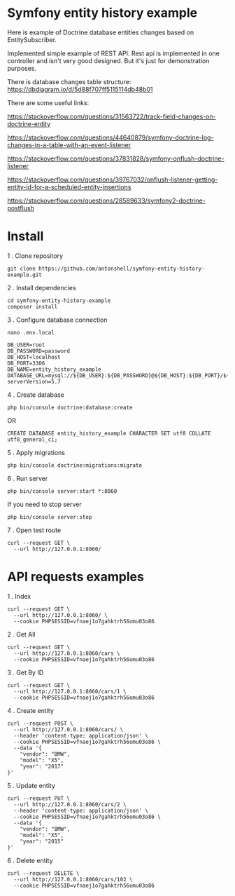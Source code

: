 # Symfony entity history example

Here is example of Doctrine database entities changes based on EntitySubscriber.

Implemented simple example of REST API. Rest api is implemented in one controller and isn't very good designed.
But it's just for demonstration purposes.

There is database changes table structure:
https://dbdiagram.io/d/5d88f707ff5115114db48b01

There are some useful links:

https://stackoverflow.com/questions/31563722/track-field-changes-on-doctrine-entity

https://stackoverflow.com/questions/44640879/symfony-doctrine-log-changes-in-a-table-with-an-event-listener

https://stackoverflow.com/questions/37831828/symfony-onflush-doctrine-listener

https://stackoverflow.com/questions/39767032/onflush-listener-getting-entity-id-for-a-scheduled-entity-insertions

https://stackoverflow.com/questions/28589633/symfony2-doctrine-postflush

# Install

1 . Clone repository

```
git clone https://github.com/antonshell/symfony-entity-history-example.git
```

2 . Install dependencies

```
cd symfony-entity-history-example
composer install
```

3 . Configure database connection

```
nano .env.local
```

```
DB_USER=root
DB_PASSWORD=password
DB_HOST=localhost
DB_PORT=3306
DB_NAME=entity_history_example
DATABASE_URL=mysql://${DB_USER}:${DB_PASSWORD}@${DB_HOST}:${DB_PORT}/${DB_NAME}?serverVersion=5.7
```

4 . Create database

```
php bin/console doctrine:database:create
```

OR

```
CREATE DATABASE entity_history_example CHARACTER SET utf8 COLLATE utf8_general_ci;
```

5 . Apply migrations

```
php bin/console doctrine:migrations:migrate
```

6 . Run server  

```
php bin/console server:start *:8060
```

If you need to stop server

```
php bin/console server:stop
```

7 . Open test route

```
curl --request GET \
  --url http://127.0.0.1:8060/
```

# API requests examples

1 . Index

```
curl --request GET \
  --url http://127.0.0.1:8060/ \
  --cookie PHPSESSID=vfnaej1o7gahktrh56omu03o86
```

2 . Get All

```
curl --request GET \
  --url http://127.0.0.1:8060/cars \
  --cookie PHPSESSID=vfnaej1o7gahktrh56omu03o86
```

3 . Get By ID

```
curl --request GET \
  --url http://127.0.0.1:8060/cars/1 \
  --cookie PHPSESSID=vfnaej1o7gahktrh56omu03o86
```

4 . Create entity

```
curl --request POST \
  --url http://127.0.0.1:8060/cars/ \
  --header 'content-type: application/json' \
  --cookie PHPSESSID=vfnaej1o7gahktrh56omu03o86 \
  --data '{
	"vendor": "BMW",
	"model": "X5",
	"year": "2017"
}'
```

5 . Update entity

```
curl --request PUT \
  --url http://127.0.0.1:8060/cars/2 \
  --header 'content-type: application/json' \
  --cookie PHPSESSID=vfnaej1o7gahktrh56omu03o86 \
  --data '{
	"vendor": "BMW",
	"model": "X5",
	"year": "2015"
}'
```

6 . Delete entity

```
curl --request DELETE \
  --url http://127.0.0.1:8060/cars/102 \
  --cookie PHPSESSID=vfnaej1o7gahktrh56omu03o86
```